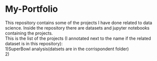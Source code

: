 # My-Portfolio
This repository contains some of the projects I have done related to data science. Inside the repository there are datasets and jupyter notebooks containing the projects.\
This is the list of the projects (I annotated next to the name if the related dataset is in this repository):\
1)SuperBowl analysis(datsets are in the corrispondent folder)\
2)
